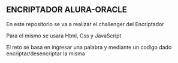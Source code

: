 ## ENCRIPTADOR ALURA-ORACLE

En este repositorio se va a realizar el challenger del Encriptador

Para el mismo se usara Html, Css y JavaScript

El reto se basa en ingresar una palabra y mediante un codigo dado encriptar/desencriptar la misma

